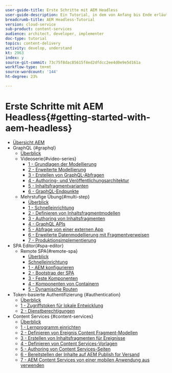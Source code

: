 ```yaml
---
user-guide-title: Erste Schritte mit AEM Headless
user-guide-description: Ein Tutorial, in dem von Anfang bis Ende erläutert wird, wie Inhalte mithilfe von AEM Headless aufgebaut und bereitgestellt werden können.
breadcrumb-title: AEM Headless-Tutorial
version: cloud-service
sub-product: content-services
audience: architect, developer, implementer
doc-type: tutorial
topics: content-delivery
activity: develop, understand
kt: 2963
index: y
source-git-commit: 73c75f8dac85615f4ed2dfdcc2ee4d0e9e5d161a
workflow-type: tm+mt
source-wordcount: '144'
ht-degree: 23%

---
```



# Erste Schritte mit AEM Headless{#getting-started-with-aem-headless}

+ [Übersicht AEM](./overview.md)
+ GraphQL {#graphql}
   + [Überblick](./graphql/overview.md)
   + Videoserie{#video-series}
      + [1 - Grundlagen der Modellierung](./graphql/video-series/modeling-basics.md)
      + [2 - Erweiterte Modellierung](./graphql/video-series/advanced-modeling.md)
      + [3 - Erstellen von GraphQL-Abfragen](./graphql/video-series/creating-graphql-queries.md)
      + [4 - Authoring- und Veröffentlichungsarchitektur](./graphql/video-series/author-publish-architecture.md)
      + [5 - Inhaltsfragmentvarianten](./graphql/video-series/content-fragment-variations.md)
      + [6 - GraphQL-Endpunkte](./graphql/video-series/graphql-endpoints.md)
   + Mehrstufige Übung{#multi-step}
      + [Überblick](./graphql/multi-step/overview.md)
      + [1 - Schnelleinrichtung](./graphql/multi-step/setup.md)
      + [2 - Definieren von Inhaltsfragmentmodellen](./graphql/multi-step/content-fragment-models.md)
      + [3 - Authoring von Inhaltsfragmenten](./graphql/multi-step/author-content-fragments.md)
      + [4 - GraphQL APIs](./graphql/multi-step/explore-graphql-api.md)
      + [5 - Abfrage von einer externen App](./graphql/multi-step/graphql-and-external-app.md)
      + [6 - Erweiterte Datenmodellierung mit Fragmentverweisen](./graphql/multi-step/fragment-references.md)
      + [7 - Produktionsimplementierung](./graphql/multi-step/production-deployment.md)
+ SPA Editor{#spa-editor}
   + Remote SPA{#remote-spa}
      + [Überblick](./spa-editor/remote-spa/overview.md)
      + [Schnelleinrichtung](./spa-editor/remote-spa/quick-setup.md)
      + [1 - AEM konfigurieren](./spa-editor/remote-spa/aem-configure.md)
      + [2 - Bootstrap der SPA](./spa-editor/remote-spa/spa-bootstrap.md)
      + [3 - Feste Komponenten](./spa-editor/remote-spa/spa-fixed-component.md)
      + [4 - Komponenten von Containern](./spa-editor/remote-spa/spa-container-component.md)
      + [5 - Dynamische Routen](./spa-editor/remote-spa/spa-dynamic-routes.md)
+ Token-basierte Authentifizierung {#authentication}
   + [Überblick](./authentication/overview.md)
   + [1 - Zugriffstoken für lokale Entwicklung](./authentication/local-development-access-token.md)
   + [2 - Dienstberechtigungen](./authentication/service-credentials.md)
+ Content Services {#content-services}
   + [Überblick](./content-services/overview.md)
   + [1 - Lernprogramm einrichten](./content-services/chapter-1.md)
   + [2 - Definieren von Ereignis Content Fragment-Modellen](./content-services/chapter-2.md)
   + [3 - Erstellen von Inhaltsfragmenten für Ereignisse](./content-services/chapter-3.md)
   + [4 - Definieren von Content Services-Vorlagen](./content-services/chapter-4.md)
   + [5 - Authoring von Content Services-Seiten](./content-services/chapter-5.md)
   + [6 - Bereitstellen der Inhalte auf AEM Publish for Versand](./content-services/chapter-6.md)
   + [7 - AEM Content Services von einer mobilen Anwendung aus verwenden](./content-services/chapter-7.md)
